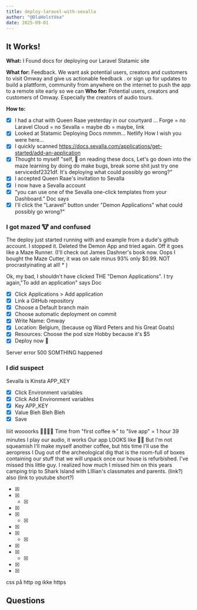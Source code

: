 ```yaml
---
title: deploy-laravel-with-sevalla
author: "@OlaHolstVea"
date: 2025-09-01
---
```



## It Works!

**What:** I Found docs for deploying our Laravel Statamic site

**What for:** Feedback. We want ask potential users, creators and customers to visit Omway and give us actionable feedback .
or sign up for updates to build a plattform, community
from anywhere on the internet
 to push the app to a remote site early so we can
**Who for:** Potential users, creators and customers of Omway. Especially the creators of audio tours.

**How to:** 

- [x] I had a chat with Queen Raae yesterday in our courtyard ... Forge = no Laravel Cloud = no Sevalla = maybe db = maybe, link
- [x] Looked at Statamic Deploying Docs mmmm... Netlify How I wish you were here...
- [x] I quickly scanned https://docs.sevalla.com/applications/get-started/add-an-application 
- [x] Thought to myself "self, 💩 on reading these docs, Let's 
go down into the maze
learning by doing
do
make bugs, break some shit
 just try one servicedsf2321df. It's deploying what could possibly go wrong?"
- [x] I accepted Queen Raae's invitation to Sevalla
- [x] I now have a Sevalla account
- [x] "you can use one of the Sevalla one-click templates from your Dashboard." Doc says
- [x] I'll click the "Laravel" button under "Demon Applications" what could possibly go wrong?"

### I got mazed 🐮 and confused 

The deploy just started running with and example from a dude's github account. I stopped it. Deleted the Demon App and tried again. Off it goes like a Maze Runner. (I'll check out James Dashner's book now. Oops I bought the Maze Cutter, it was on sale minus 93% only $0.99. NOT procrastyinating at all! * )

Ok, my bad, I shouldn't have clicked THE "Demon Applications". I try again,"To add an application" says Doc 




- [x] Click Applications > Add application
- [x] Link a GitHub repository 
- [x] Choose a Default branch main
- [x] Choose automatic deployment on commit
- [x] Write Name: Omway
- [x] Location: Belgium, (because og Ward Peters and his Great Goats)
- [x] Resources: Choose the pod size Hobby because it's $5 
- [x] Deploy now 🥳

Server error 500
SOMTHING happened

### I did suspect 
Sevalla is Kinsta 
APP_KEY

- [x] Click Environment variables
- [x] Click Add Environment variables
- [x] Key APP_KEY
- [x] Value Bleh Bleh Bleh
- [x] Save

Iiiit woooorks 💪🥳🏴‍☠️
Time from "first coffee ☕" to "live app" = 1 hour 39 minutes
I play our audio, it works 
Our app LOOKS like 🐶💩
But I'm not squeamish 
I'll make myself another coffee, but htis time I'll use the aeropress I Dug out of the archeological dig that is the room-full of boxes containing our stuff that we will unpack once our house is refurbished. I've missed this little guy. I realized how much I missed him on this years camping trip to Shark Island with LIllian's classmates and parents. (link?)
also (link to youtube short?)

- [x] 
- [x] - [x] 
- [x] 
- [x] - [x] 
- [x] 
- [x] - [x] 
- [x] 
- [x] - [x] 
- [x] 
- [x] 


css på http og ikke https

## Questions


